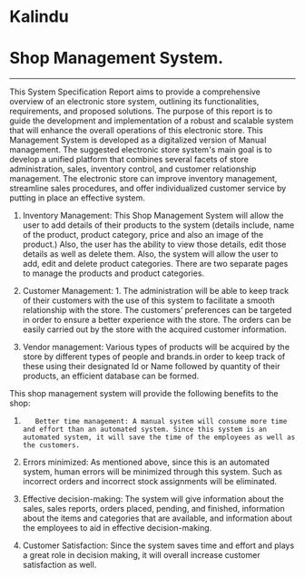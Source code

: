 # Kalindu
# Shop Management System.
****

This System Specification Report aims to provide a comprehensive overview of an electronic store system, outlining its functionalities, requirements, and proposed solutions. The purpose of this report is to guide the development and implementation of a robust and scalable system that will enhance the overall operations of this electronic store. 
This Management System is developed as a digitalized version of Manual management. The suggested electronic store system's main goal is to develop a unified platform that combines several facets of store administration, sales, inventory control, and customer relationship management. The electronic store can improve inventory management, streamline sales procedures, and offer individualized customer service by putting in place an effective system.

 
1.	Inventory Management: This Shop Management System will allow the user to add details of their products to the system (details include, name of the product, product category, price and also an image of the product.) Also, the user has the ability to view those details, edit those details as well as delete them. Also, the system will allow the user to add, edit and delete product categories. There are two separate pages to manage the products and product categories. 
  
2.	Customer Management: 1.	The administration will be able to keep track of their customers with the use of this system to facilitate a smooth relationship with the store.  The customers’ preferences can be targeted in order to ensure a better experience with the store. The orders can be easily carried out by the store with the acquired customer information.
  
  
3.	Vendor management: Various types of products will be acquired by the store by different types of people and brands.in order to keep track of these using their designated Id or Name followed by quantity of their products, an efficient database can be formed. 
 
This shop management system will provide the following benefits to the shop: 
  
1.	      Better time management: A manual system will consume more time and effort than an automated system. Since this system is an automated system, it will save the time of the employees as well as the customers.  
  
2.	Errors minimized: As mentioned above, since this is an automated system, human errors will be minimized through this system. Such as incorrect orders and incorrect stock assignments will be eliminated.   
  
3.	Effective decision-making: The system will give information about the sales, sales reports, orders placed, pending, and finished, information about the items and categories that are available, and information about the employees to aid in effective decision-making. 
    
4.	Customer Satisfaction: Since the system saves time and effort and plays a great role in decision making, it will overall increase customer satisfaction as well. 
 

